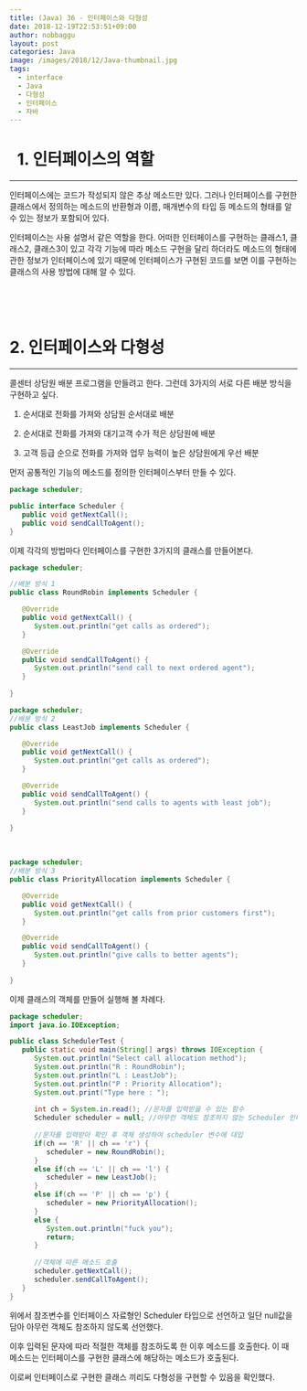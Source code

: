 ```yaml
---
title: (Java) 36 - 인터페이스와 다형성
date: 2018-12-19T22:53:51+09:00
author: nobbaggu
layout: post
categories: Java
image: /images/2018/12/Java-thumbnail.jpg
tags:
  - interface
  - Java
  - 다형성
  - 인터페이스
  - 자바
---
```

#   1. 인터페이스의 역할

* * *

인터페이스에는 코드가 작성되지 않은 추상 메소드만 있다. 그러나 인터페이스를 구현한 클래스에서 정의하는 메소드의 반환형과 이름, 매개변수의 타입 등 메소드의 형태를 알 수 있는 정보가 포함되어 있다.

인터페이스는 사용 설명서 같은 역할을 한다. 어떠한 인터페이스를 구현하는 클래스1, 클래스2, 클래스3이 있고 각각 기능에 따라 메소드 구현을 달리 하더라도 메소드의 형태에 관한 정보가 인터페이스에 있기 때문에 인터페이스가 구현된 코드를 보면 이를 구현하는 클래스의 사용 방법에 대해 알 수 있다.

&nbsp;

&nbsp;

# 2. 인터페이스와 다형성

* * *

콜센터 상담원 배분 프로그램을 만들려고 한다. 그런데 3가지의 서로 다른 배분 방식을 구현하고 싶다.

1. 순서대로 전화를 가져와 상담원 순서대로 배분

2. 순서대로 전화를 가져와 대기고객 수가 적은 상담원에 배분

3. 고객 등급 순으로 전화를 가져와 업무 능력이 높은 상담원에게 우선 배분

먼저 공통적인 기능의 메소드를 정의한 인터페이스부터 만들 수 있다.

~~~ java
package scheduler;

public interface Scheduler {
   public void getNextCall();
   public void sendCallToAgent();
}
~~~

이제 각각의 방법마다 인터페이스를 구현한 3가지의 클래스를 만들어본다.

~~~ java
package scheduler;

//배분 방식 1
public class RoundRobin implements Scheduler {

   @Override
   public void getNextCall() {
      System.out.println("get calls as ordered");
   }

   @Override
   public void sendCallToAgent() {
      System.out.println("send call to next ordered agent");
   }
   
}
~~~

~~~ java
package scheduler;
//배분 방식 2
public class LeastJob implements Scheduler {

   @Override
   public void getNextCall() {
      System.out.println("get calls as ordered");
   }

   @Override
   public void sendCallToAgent() {
      System.out.println("send calls to agents with least job");
   }
   
}
~~~

&nbsp;

~~~ java
package scheduler;
//배분 방식 3
public class PriorityAllocation implements Scheduler {

   @Override
   public void getNextCall() {
      System.out.println("get calls from prior customers first");
   }

   @Override
   public void sendCallToAgent() {
      System.out.println("give calls to better agents");
   }
   
}
~~~

이제 클래스의 객체를 만들어 실행해 볼 차례다.

~~~ java
package scheduler;
import java.io.IOException;

public class SchedulerTest {
   public static void main(String[] args) throws IOException {
      System.out.println("Select call allocation method");
      System.out.println("R : RoundRobin");
      System.out.println("L : LeastJob");
      System.out.println("P : Priority Allocation");
      System.out.print("Type here : ");
      
      int ch = System.in.read(); //문자를 입력받을 수 있는 함수
      Scheduler scheduler = null; //아무런 객체도 참조하지 않는 Scheduler 인터페이스 자료형의 참조변수 생성
      
      //문자를 입력받아 확인 후 객체 생성하여 scheduler 변수에 대입
      if(ch == 'R' || ch == 'r') {
         scheduler = new RoundRobin();
      }
      else if(ch == 'L' || ch == 'l') {
         scheduler = new LeastJob();
      }
      else if(ch == 'P' || ch == 'p') {
         scheduler = new PriorityAllocation();
      }
      else {
         System.out.println("fuck you");
         return;
      }
      
      //객체에 따른 메소드 호출
      scheduler.getNextCall();
      scheduler.sendCallToAgent();
   }
}
~~~

위에서 참조변수를 인터페이스 자료형인 Scheduler 타입으로 선언하고 일단 null값을 담아 아무런 객체도 참조하지 않도록 선언했다.

이후 입력된 문자에 따라 적절한 객체를 참조하도록 한 이후 메소드를 호출한다. 이 때 메소드는 인터페이스를 구현한 클래스에 해당하는 메소드가 호출된다.

이로써 인터페이스로 구현한 클래스 끼리도 다형성을 구현할 수 있음을 확인했다.
